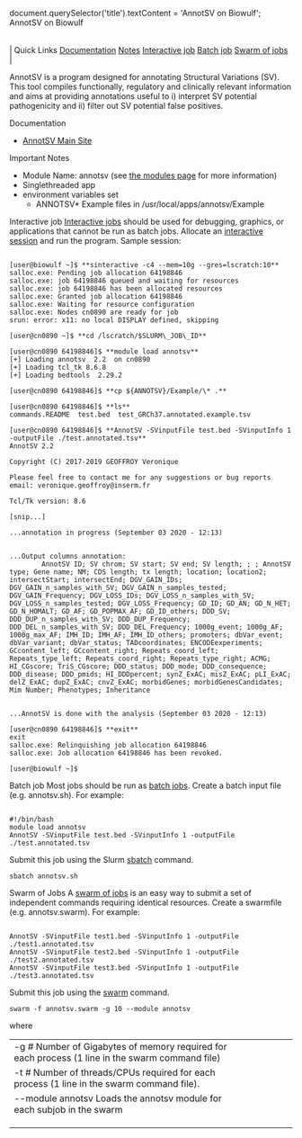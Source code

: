 

document.querySelector('title').textContent = 'AnnotSV on Biowulf';
AnnotSV on Biowulf


|  |
| --- |
| 
Quick Links
[Documentation](#doc)
[Notes](#notes)
[Interactive job](#int) 
[Batch job](#sbatch) 
[Swarm of jobs](#swarm) 
 |



AnnotSV is a program designed for annotating Structural Variations (SV). This tool compiles functionally, regulatory and clinically relevant information and aims at providing annotations useful to i) interpret SV potential pathogenicity and ii) filter out SV potential false positives.



Documentation
* [AnnotSV Main Site](http://lbgi.fr/AnnotSV/)


Important Notes
* Module Name: annotsv (see [the modules page](/apps/modules.html) for more information)
* Singlethreaded app
* environment variables set 
	+ ANNOTSV* Example files in /usr/local/apps/annotsv/Example



Interactive job
[Interactive jobs](/docs/userguide.html#int) should be used for debugging, graphics, or applications that cannot be run as batch jobs.
Allocate an [interactive session](/docs/userguide.html#int) and run the program. Sample session:



```

[user@biowulf ~]$ **sinteractive -c4 --mem=10g --gres=lscratch:10**
salloc.exe: Pending job allocation 64198846
salloc.exe: job 64198846 queued and waiting for resources
salloc.exe: job 64198846 has been allocated resources
salloc.exe: Granted job allocation 64198846
salloc.exe: Waiting for resource configuration
salloc.exe: Nodes cn0890 are ready for job
srun: error: x11: no local DISPLAY defined, skipping

[user@cn0890 ~]$ **cd /lscratch/$SLURM\_JOB\_ID**

[user@cn0890 64198846]$ **module load annotsv**
[+] Loading annotsv  2.2  on cn0890
[+] Loading tcl_tk 8.6.8
[+] Loading bedtools  2.29.2

[user@cn0890 64198846]$ **cp ${ANNOTSV}/Example/\* .**

[user@cn0890 64198846]$ **ls**
commands.README  test.bed  test_GRCh37.annotated.example.tsv

[user@cn0890 64198846]$ **AnnotSV -SVinputFile test.bed -SVinputInfo 1 -outputFile ./test.annotated.tsv**
AnnotSV 2.2

Copyright (C) 2017-2019 GEOFFROY Veronique

Please feel free to contact me for any suggestions or bug reports
email: veronique.geoffroy@inserm.fr

Tcl/Tk version: 8.6

[snip...]

...annotation in progress (September 03 2020 - 12:13)


...Output columns annotation:
        AnnotSV ID; SV chrom; SV start; SV end; SV length; ; ; AnnotSV type; Gene name; NM; CDS length; tx length; location; location2; intersectStart; intersectEnd; DGV_GAIN_IDs; DGV_GAIN_n_samples_with_SV; DGV_GAIN_n_samples_tested; DGV_GAIN_Frequency; DGV_LOSS_IDs; DGV_LOSS_n_samples_with_SV; DGV_LOSS_n_samples_tested; DGV_LOSS_Frequency; GD_ID; GD_AN; GD_N_HET; GD_N_HOMALT; GD_AF; GD_POPMAX_AF; GD_ID_others; DDD_SV; DDD_DUP_n_samples_with_SV; DDD_DUP_Frequency; DDD_DEL_n_samples_with_SV; DDD_DEL_Frequency; 1000g_event; 1000g_AF; 1000g_max_AF; IMH_ID; IMH_AF; IMH_ID_others; promoters; dbVar_event; dbVar_variant; dbVar_status; TADcoordinates; ENCODEexperiments; GCcontent_left; GCcontent_right; Repeats_coord_left; Repeats_type_left; Repeats_coord_right; Repeats_type_right; ACMG; HI_CGscore; TriS_CGscore; DDD_status; DDD_mode; DDD_consequence; DDD_disease; DDD_pmids; HI_DDDpercent; synZ_ExAC; misZ_ExAC; pLI_ExAC; delZ_ExAC; dupZ_ExAC; cnvZ_ExAC; morbidGenes; morbidGenesCandidates; Mim Number; Phenotypes; Inheritance


...AnnotSV is done with the analysis (September 03 2020 - 12:13)

[user@cn0890 64198846]$ **exit**
exit
salloc.exe: Relinquishing job allocation 64198846
salloc.exe: Job allocation 64198846 has been revoked.

[user@biowulf ~]$

```


Batch job
Most jobs should be run as [batch jobs](/docs/userguide.html#submit).
Create a batch input file (e.g. annotsv.sh). For example:



```

#!/bin/bash
module load annotsv
AnnotSV -SVinputFile test.bed -SVinputInfo 1 -outputFile ./test.annotated.tsv

```

Submit this job using the Slurm [sbatch](/docs/userguide.html) command.



```
sbatch annotsv.sh
```

Swarm of Jobs 
A [swarm of jobs](/apps/swarm.html) is an easy way to submit a set of independent commands requiring identical resources.
Create a swarmfile (e.g. annotsv.swarm). For example:



```

AnnotSV -SVinputFile test1.bed -SVinputInfo 1 -outputFile ./test1.annotated.tsv
AnnotSV -SVinputFile test2.bed -SVinputInfo 1 -outputFile ./test2.annotated.tsv
AnnotSV -SVinputFile test3.bed -SVinputInfo 1 -outputFile ./test3.annotated.tsv

```

Submit this job using the [swarm](/apps/swarm.html) command.



```
swarm -f annotsv.swarm -g 10 --module annotsv
```

where


|  |  |  |  |  |  |
| --- | --- | --- | --- | --- | --- |
| -g *#*  Number of Gigabytes of memory required for each process (1 line in the swarm command file)
 | -t *#* Number of threads/CPUs required for each process (1 line in the swarm command file).
 | --module annotsv Loads the annotsv module for each subjob in the swarm 
 | |
 | |
 | |








